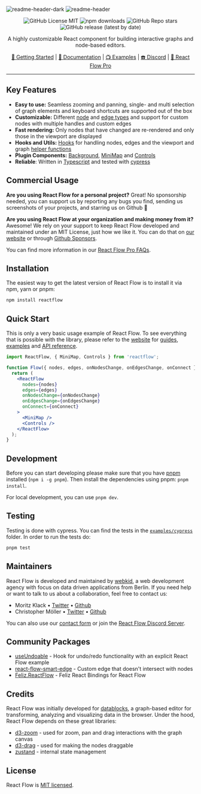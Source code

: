 ![readme-header-dark](https://user-images.githubusercontent.com/3797215/156384064-08a889d6-73c0-4cbf-8ff3-28dc601d1f5f.svg#gh-dark-mode-only)
![readme-header](https://user-images.githubusercontent.com/3797215/156259138-fb9f59f8-52f2-474a-b78c-6570867e4ead.svg#gh-light-mode-only)

<div align="center">

![GitHub License MIT](https://img.shields.io/github/license/wbkd/react-flow?color=%23ff0072)
![npm downloads](https://img.shields.io/npm/dt/reactflow?color=%23FF0072&label=downloads)
![GitHub Repo stars](https://img.shields.io/github/stars/wbkd/react-flow?color=%23FF0072)
![GitHub release (latest by date)](https://img.shields.io/github/v/release/wbkd/react-flow?color=%23FF0072)

A highly customizable React component for building interactive graphs and node-based editors.

[🚀 Getting Started](https://reactflow.dev/docs/getting-started/installation) | [📖 Documentation](https://reactflow.dev/docs/api/react-flow-props) | [📺 Examples](https://reactflow.dev/docs/examples/overview) | [☎️ Discord](https://discord.gg/RVmnytFmGW) | [💎 React Flow Pro](https://pro.reactflow.dev/pricing)

</div>

---

## Key Features

- **Easy to use:** Seamless zooming and panning, single- and multi selection of graph elements and keyboard shortcuts are supported out of the box
- **Customizable:** Different [node](https://reactflow.dev/docs/api/nodes/node-types) and [edge types](https://reactflow.dev/docs/api/edges/edge-types) and support for custom nodes with multiple handles and custom edges
- **Fast rendering:** Only nodes that have changed are re-rendered and only those in the viewport are displayed
- **Hooks and Utils:** [Hooks](https://reactflow.dev/docs/api/hooks/use-react-flow) for handling nodes, edges and the viewport and graph [helper functions](https://reactflow.dev/docs/api/graph-util-functions)
- **Plugin Components:** [Background](https://reactflow.dev/docs/api/plugin-components/background), [MiniMap](https://reactflow.dev/docs/api/plugin-components/minimap) and [Controls](https://reactflow.dev/docs/api/plugin-components/controls)
- **Reliable**: Written in [Typescript](https://www.typescriptlang.org/) and tested with [cypress](https://www.cypress.io/)

## Commercial Usage

**Are you using React Flow for a personal project?** Great! No sponsorship needed, you can support us by reporting any bugs you find, sending us screenshots of your projects, and starring us on Github 🌟

**Are you using React Flow at your organization and making money from it?** Awesome! We rely on your support to keep React Flow developed and maintained under an MIT License, just how we like it. You can do that on [our website]([https://pro.reactflow.dev/pricing](https://pro.reactflow.dev/pricing)) or through [Github Sponsors]([https://github.com/sponsors/wbkd](https://github.com/sponsors/wbkd)).

You can find more information in our [React Flow Pro FAQs](https://pro.reactflow.dev/info).

## Installation

The easiest way to get the latest version of React Flow is to install it via npm, yarn or pnpm:

```bash
npm install reactflow
```

## Quick Start

This is only a very basic usage example of React Flow. To see everything that is possible with the library, please refer to the [website](https://reactflow.dev) for [guides](https://reactflow.dev/docs/guides/custom-nodes), [examples](https://reactflow.dev/docs/examples/overview) and [API reference](https://reactflow.dev/docs/api/react-flow-props).

```jsx
import ReactFlow, { MiniMap, Controls } from 'reactflow';

function Flow({ nodes, edges, onNodesChange, onEdgesChange, onConnect }) {
  return (
    <ReactFlow
      nodes={nodes}
      edges={edges}
      onNodesChange={onNodesChange}
      onEdgesChange={onEdgesChange}
      onConnect={onConnect}
    >
      <MiniMap />
      <Controls />
    </ReactFlow>
  );
}
```

## Development

Before you can start developing please make sure that you have [pnpm](https://pnpm.io/) installed (`npm i -g pnpm`). Then install the dependencies using pnpm: `pnpm install`.

For local development, you can use `pnpm dev`.

## Testing

Testing is done with cypress. You can find the tests in the [`examples/cypress`](/examples/cypress/) folder. In order to run the tests do:

```sh
pnpm test
```

## Maintainers

React Flow is developed and maintained by [webkid](https://webkid.io), a web development agency with focus on data driven applications from Berlin. If you need help or want to talk to us about a collaboration, feel free to contact us:

- Moritz Klack • [Twitter](https://twitter.com/moklick) • [Github](https://github.com/moklick)
- Christopher Möller • [Twitter](https://twitter.com/chrtze) • [Github](https://github.com/chrtze)

You can also use our [contact form](https://pro.reactflow.dev/contact) or join the [React Flow Discord Server](https://discord.gg/Bqt6xrs).

## Community Packages

- [useUndoable](https://github.com/Infinium8/useUndoable) - Hook for undo/redo functionality with an explicit React Flow example
- [react-flow-smart-edge](https://github.com/tisoap/react-flow-smart-edge) - Custom edge that doesn't intersect with nodes
- [Feliz.ReactFlow](https://github.com/tforkmann/Feliz.ReactFlow) - Feliz React Bindings for React Flow

## Credits

React Flow was initially developed for [datablocks](https://datablocks.pro), a graph-based editor for transforming, analyzing and visualizing data in the browser. Under the hood, React Flow depends on these great libraries:

- [d3-zoom](https://github.com/d3/d3-zoom) - used for zoom, pan and drag interactions with the graph canvas
- [d3-drag](https://github.com/d3/d3-drag) - used for making the nodes draggable
- [zustand](https://github.com/pmndrs/zustand) - internal state management

## License

React Flow is [MIT licensed](https://github.com/wbkd/react-flow/blob/main/LICENSE).
